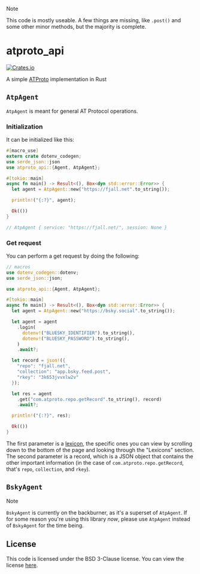 > [!NOTE]
> This code is mostly useable. A few things are missing, like `.post()` and some other minor methods, but the majority is complete. 

# atproto_api
[![Crates.io](https://img.shields.io/crates/v/atproto_api)](https://crates.io/crates/atproto_api)

A simple [ATProto](https://atproto.com) implementation in Rust

## `AtpAgent`
`AtpAgent` is meant for general AT Protocol operations.

### Initialization
It can be initialized like this:

<!--1. [`default()`](https://git.sr.ht/~jordanreger/atproto_api/tree/main/item/examples/default.rs)
```rs
use atproto_api::{Agent, AtpAgent};

#[tokio::main]
async fn main() -> Result<(), Box<dyn std::error::Error>> {
  let agent = AtpAgent::default();

  println!("{:?}", agent);

  Ok(())
}

// AtpAgent { service: "https://bsky.social/", session: None }
```
2. [`new()`](https://git.sr.ht/~jordanreger/atproto_api/tree/main/item/examples/new.rs)-->
```rs
#[macro_use]
extern crate dotenv_codegen;
use serde_json::json
use atproto_api::{Agent, AtpAgent};

#[tokio::main]
async fn main() -> Result<(), Box<dyn std::error::Error>> {
  let agent = AtpAgent::new("https://fjall.net".to_string());

  println!("{:?}", agent);

  Ok(())
}

// AtpAgent { service: "https://fjall.net/", session: None }
```

### Get request
You can perform a get request by doing the following:
```rs
// macros
use dotenv_codegen::dotenv;
use serde_json::json;

use atproto_api::{Agent, AtpAgent};

#[tokio::main]
async fn main() -> Result<(), Box<dyn std::error::Error>> {
  let agent = AtpAgent::new("https://bsky.social".to_string());

  let agent = agent
    .login(
      dotenv!("BLUESKY_IDENTIFIER").to_string(),
      dotenv!("BLUESKY_PASSWORD").to_string(),
    )
    .await?;

  let record = json!({
    "repo": "fjall.net",
    "collection": "app.bsky.feed.post",
    "rkey": "3k653jvvxlw2v"
  });

  let res = agent
    .get("com.atproto.repo.getRecord".to_string(), record)
    .await?;

  println!("{:?}", res);

  Ok(())
}
```

The first parameter is a [lexicon](https://atproto.com/guides/lexicon), the specific ones you can view by scrolling down to the bottom of the page and looking through the "Lexicons" section. The second parameter is a record, which is a JSON object that contains the other important information (in the case of `com.atproto.repo.getRecord`, that's `repo`, `collection`, and `rkey`).


## `BskyAgent`
> [!NOTE]
> `BskyAgent` is currently on the backburner, as it's a superset of `AtpAgent`. If for some reason you're using this library *now*, please use `AtpAgent` instead of `BskyAgent` for the time being.


## License
This code is licensed under the BSD 3-Clause license. You can view the license [here](https://git.sr.ht/~jordanreger/atproto_api/tree/main/item/LICENSE).